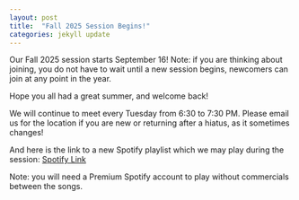 ```yaml
---
layout: post
title:  "Fall 2025 Session Begins!"
categories: jekyll update
---
```

Our Fall 2025 session starts September 16! Note: if you are thinking about joining, you do not have to wait until a new session begins, newcomers can join at any point in the year.

Hope you all had a great summer, and welcome back!

We will continue to meet every Tuesday from 6:30 to 7:30 PM. Please email us for the location if you are new or returning after a hiatus, as it sometimes changes!

And here is the link to a new Spotify playlist which we may play during the session: [Spotify Link](https://open.spotify.com/playlist/1cPXXOrf6Xsq4oetPOlxlf?si=tvHHwVb3QQeskyx0FJhNJg)

Note: you will need a Premium Spotify account to play without commercials between the songs. 

